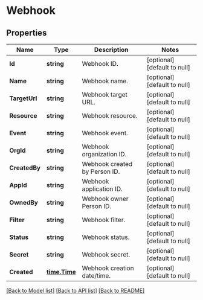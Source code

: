 # Webhook

## Properties
Name | Type | Description | Notes
------------ | ------------- | ------------- | -------------
**Id** | **string** | Webhook ID. | [optional] [default to null]
**Name** | **string** | Webhook name. | [optional] [default to null]
**TargetUrl** | **string** | Webhook target URL. | [optional] [default to null]
**Resource** | **string** | Webhook resource. | [optional] [default to null]
**Event** | **string** | Webhook event. | [optional] [default to null]
**OrgId** | **string** | Webhook organization ID. | [optional] [default to null]
**CreatedBy** | **string** | Webhook created by Person ID. | [optional] [default to null]
**AppId** | **string** | Webhook application ID. | [optional] [default to null]
**OwnedBy** | **string** | Webhook owner Person ID. | [optional] [default to null]
**Filter** | **string** | Webhook filter. | [optional] [default to null]
**Status** | **string** | Webhook status. | [optional] [default to null]
**Secret** | **string** | Webhook secret. | [optional] [default to null]
**Created** | [**time.Time**](time.Time.md) | Webhook creation date/time. | [optional] [default to null]

[[Back to Model list]](../README.md#documentation-for-models) [[Back to API list]](../README.md#documentation-for-api-endpoints) [[Back to README]](../README.md)


